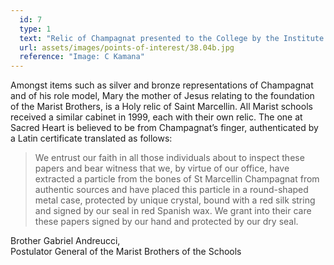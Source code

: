 ```yaml
---
  id: 7
  type: 1
  text: "Relic of Champagnat presented to the College by the Institute of Marist Brothers to mark his canonisation in 1999."
  url: assets/images/points-of-interest/38.04b.jpg
  reference: "Image: C Kamana"
---
```

Amongst items such as silver and bronze representations of Champagnat and of his role model, Mary the mother of Jesus relating to the foundation of the Marist Brothers, is a Holy relic of Saint Marcellin. All Marist schools received a similar cabinet in 1999, each with their own relic. The one at Sacred Heart is believed to be from Champagnat’s finger, authenticated by a Latin certificate translated as follows:

> We entrust our faith in all those individuals about to inspect these papers and bear witness that we, by virtue of our office, have extracted a particle from the bones of St Marcellin Champagnat from authentic sources and have placed this particle in a round-shaped metal case, protected by unique crystal, bound with a red silk string and signed by our seal in red Spanish wax. We grant into their care these papers signed by our hand and protected by our dry seal.
<footer>Brother Gabriel Andreucci,</footer>
<footer>Postulator General of the Marist Brothers of the Schools</footer>        